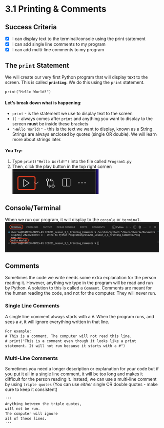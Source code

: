 # 3.1 Printing & Comments

## Success Criteria
- [x] I can display text to the terminal/console using the print statement
- [x] I can add single line comments to my program
- [x] I can add multi-line comments to my program

## The `print` Statement
We will create our very first Python program that will display text to the screen. 
This is called **`printing`**. We do this using the `print` statement.
```
print("Hello World!")
```
#### Let's break down what is happening:
- `print` - is the statement we use to display text to the screen
- `()` - always comes after `print` and anything you want to display to the screen **must** be inside these brackets
- `"Hello World!"` - this is the text we want to display, known as a String. Strings are always enclosed by quotes (single OR double). We will learn more about strings later.

#### You Try:
1. Type `print("Hello World!")` into the file called `Program1.py`
2. Then, click the play button in the top right corner:        
![play](play.png)


## Console/Terminal
When we run our program, it will display to the `console` or `terminal`.
![terminal](terminal.png)

## Comments
Sometimes the code we write needs some extra explanation for the person reading it. However, anything we type in the program will be read and run by Python. A solution to this is called a `Comment`. Comments are meant for the human reading the code, and not for the computer. They will never run.

### Single Line Comments
A single line comment always starts with a `#`. When the program runs, and sees a `#`, it will ignore everything written in that line.

```
For example:
# This is a comment. The computer will not read this line.
# print("This is a comment even though it looks like a print statement. It will not run because it starts with a #")
```

### Multi-Line Comments
Sometimes you need a longer description or explanation for your code but if you put it all in a single line comment, it will be too long and makes it difficult for the person reading it. Instead, we can use a multi-line comment by using `triple quotes` (You can use _either_ single OR double quotes - make sure to keep it consistent)

```
'''
Anything between the triple quotes,
will not be run.
The computer will ignore
all of these lines.
'''
```